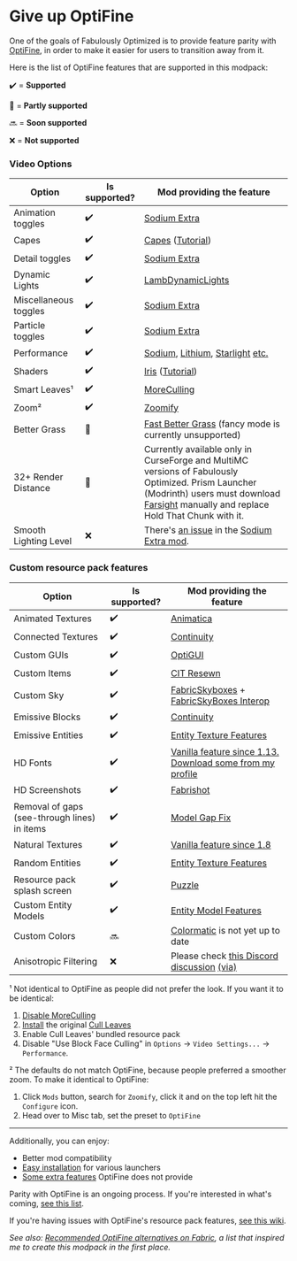 # Give up OptiFine

One of the goals of Fabulously Optimized is to provide feature parity with [OptiFine](https://optifine.net/home), in order to make it easier for users to transition away from it.

Here is the list of OptiFine features that are supported in this modpack:

✔️ = **Supported**

🚧 = **Partly supported**

🔜 = **Soon supported**

❌ = **Not supported**

### Video Options

| Option                | Is supported? | Mod providing the feature                                                                                                                                                                                                                                                                                  |
| --------------------- | ------------- | ---------------------------------------------------------------------------------------------------------------------------------------------------------------------------------------------------------------------------------------------------------------------------------------------------------- |
| Animation toggles     | ✔️            | [Sodium Extra](https://www.curseforge.com/minecraft/mc-mods/sodium-extra)                                                                                                                                                                                                                                  |
| Capes                 | ✔️            | [Capes](https://www.curseforge.com/minecraft/mc-mods/capes) ([Tutorial](free-cape.md))                                                                                                                                                                                                              |
| Detail toggles        | ✔️            | [Sodium Extra](https://www.curseforge.com/minecraft/mc-mods/sodium-extra)                                                                                                                                                                                                                                  |
| Dynamic Lights        | ✔️            | [LambDynamicLights](https://www.curseforge.com/minecraft/mc-mods/lambdynamiclights)                                                                                                                                                                                                                    |
| Miscellaneous toggles | ✔️            | [Sodium Extra](https://www.curseforge.com/minecraft/mc-mods/sodium-extra)                                                                                                                                                                                                                                  |
| Particle toggles      | ✔️            | [Sodium Extra](https://www.curseforge.com/minecraft/mc-mods/sodium-extra)                                                                                                                                                                                                                                  |
| Performance           | ✔️            | [Sodium](https://www.curseforge.com/minecraft/mc-mods/sodium), [Lithium](https://www.curseforge.com/minecraft/mc-mods/lithium), [Starlight](https://www.curseforge.com/minecraft/mc-mods/starlight) [etc.](https://github.com/Fabulously-Optimized/fabulously-optimized/blob/main/INCLUDED-MODS.md#smooth) |
| Shaders               | ✔️            | [Iris](https://www.curseforge.com/minecraft/mc-mods/irisshaders) ([Tutorial](getting-shaders.md))                      |
| Smart Leaves¹         | ✔️            | [MoreCulling](https://www.curseforge.com/minecraft/mc-mods/moreculling)                                                                                                                                                                                                                         |
| Zoom²                  | ✔️            | [Zoomify](https://www.curseforge.com/minecraft/mc-mods/zoomify)                                                                                                                                                                                                                                            |
| Better Grass          | 🚧            | [Fast Better Grass](https://github.com/Fabulously-Optimized/fabulously-optimized/tree/main/Resource%20Packs/Fast%20Better%20Grass) (fancy mode is currently unsupported)  |                                                                                                         |
| 32+ Render Distance   | 🚧             | Currently available only in CurseForge and MultiMC versions of Fabulously Optimized. Prism Launcher (Modrinth) users must download [Farsight](https://www.curseforge.com/minecraft/mc-mods/farsight-fabric) manually and replace Hold That Chunk with it.                                                                                                                |
| Smooth Lighting Level | ❌             | There's [an issue](https://github.com/FlashyReese/sodium-extra-fabric/issues/125) in the [Sodium Extra mod](https://www.curseforge.com/minecraft/mc-mods/sodium-extra).                                                                                                                                    |

### Custom resource pack features

| Option                      | Is supported? | Mod providing the feature                                                                                                                                                                     |
| --------------------------- | ------------- | --------------------------------------------------------------------------------------------------------------------------------------------------------------------------------------------- |
| Animated Textures           | ✔️            | [Animatica](https://www.curseforge.com/minecraft/mc-mods/animatica)                                                                                                                           |
| Connected Textures          | ✔️            | [Continuity](https://www.curseforge.com/minecraft/mc-mods/continuity)                                                                                                                         |
| Custom GUIs                 | ✔️            | [OptiGUI](https://www.curseforge.com/minecraft/mc-mods/optigui)                                                                                                                               |
| Custom Items                | ✔️            | [CIT Resewn](https://www.curseforge.com/minecraft/mc-mods/cit-resewn)                                                                                                                         |
| Custom Sky                  | ✔️             | [FabricSkyboxes](https://www.curseforge.com/minecraft/mc-mods/fabricskyboxes) + [FabricSkyBoxes Interop](https://www.curseforge.com/minecraft/mc-mods/fabricskyboxes-interop)   |
| Emissive Blocks             | ✔️            | [Continuity](https://www.curseforge.com/minecraft/mc-mods/continuity)                              |
| Emissive Entities           | ✔️            | [Entity Texture Features](https://www.curseforge.com/minecraft/mc-mods/entity-texture-features-fabric)                                                                                        |
| HD Fonts                    | ✔️            | [Vanilla feature since 1.13.](https://minecraft.wiki/w/Java\_Edition\_1.13-pre6#Changes) [Download some from my profile](https://www.curseforge.com/members/robotkoer/projects)                                                                                             |
| HD Screenshots              | ✔️            | [Fabrishot](https://www.curseforge.com/minecraft/mc-mods/fabrishot)                                                                                                                           |
| Removal of gaps (see-through lines) in items | ✔️            | [Model Gap Fix](https://www.curseforge.com/minecraft/mc-mods/model-gap-fix) |
| Natural Textures            | ✔️            | [Vanilla feature since 1.8](https://minecraft.wiki/w/Java\_Edition\_14w17a#Model%20format%20improvements)                                                                            |
| Random Entities             | ✔️            | [Entity Texture Features](https://www.curseforge.com/minecraft/mc-mods/entity-texture-features-fabric)                                                                                        |
| Resource pack splash screen | ✔️            | [Puzzle](https://www.curseforge.com/minecraft/mc-mods/puzzle)                                                                                                                                 |
| Custom Entity Models        | ✔️            | [Entity Model Features](https://www.curseforge.com/minecraft/mc-mods/entity-model-features) |
| Custom Colors               | 🔜            | [Colormatic](https://www.curseforge.com/minecraft/mc-mods/colormatic) is not yet up to date |                                             
| Anisotropic Filtering       | ❌             | Please check [this Discord discussion](https://discord.com/channels/756612889787498627/876567546390777856/978673913770950687) [(via)](https://discord.gg/7rnTYXu)    |


¹ Not identical to OptiFine as people did not prefer the look. If you want it to be identical:

1. [Disable MoreCulling](disabling-mods.md)
2. [Install](adding-more-mods.md) the original [Cull Leaves](https://www.curseforge.com/minecraft/mc-mods/cull-leaves)
3. Enable Cull Leaves' bundled resource pack
4. Disable "Use Block Face Culling" in `Options` → `Video Settings...` → `Performance`.

² The defaults do not match OptiFine, because people preferred a smoother zoom. To make it identical to OptiFine:

1. Click `Mods` button, search for `Zoomify`, click it and on the top left hit the `Configure` icon.
2. Head over to Misc tab, set the preset to `OptiFine`

---

Additionally, you can enjoy:

* Better mod compatibility
* [Easy installation](https://github.com/Fabulously-Optimized/fabulously-optimized#downloads) for various launchers
* [Some extra features](https://github.com/Fabulously-Optimized/fabulously-optimized/blob/main/INCLUDED-MODS.md#functional) OptiFine does not provide

Parity with OptiFine is an ongoing process. If you're interested in what's coming, [see this list](https://github.com/Fabulously-Optimized/fabulously-optimized/issues?q=is:issue%20is:open%20label:parity).

If you're having issues with OptiFine's resource pack features, [see this wiki](resource-pack-issues.md).

_See also:_ [_Recommended OptiFine alternatives on Fabric_](https://lambdaurora.dev/optifine\_alternatives)_, a list that inspired me to create this modpack in the first place._
